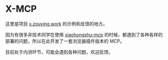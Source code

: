 # X-MCP

这里是项目 [x.zouying.work](https://x.zouying.work/) 的示例和反馈的地方。

因为有很多非技术同学在使用 [xiaohongshu-mcp](https://github.com/xpzouying/xiaohongshu-mcp) 的时候，都遇到了各种各样的部署的问题，所以在此开发了一套浏览器插件版本的 MCP。

目前处于内测环节，可能会遇到各种问题，欢迎反馈。

